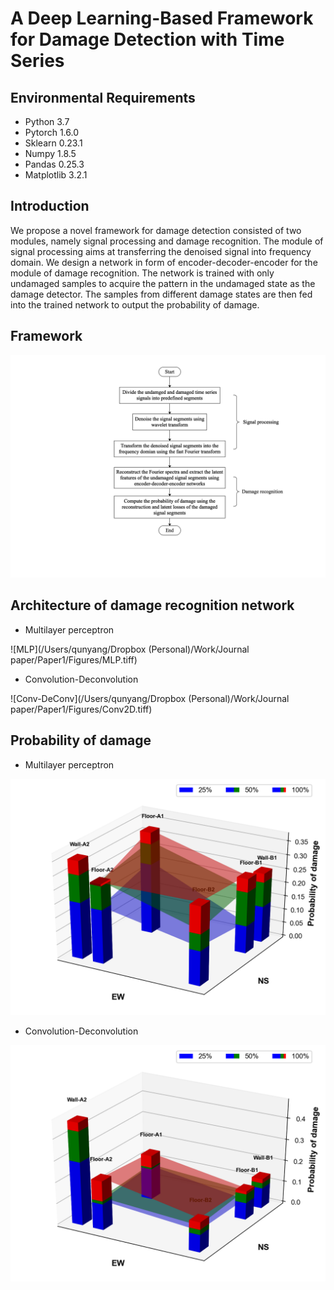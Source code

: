 # A Deep Learning-Based Framework for Damage Detection with Time Series

## Environmental Requirements

- Python 3.7
- Pytorch 1.6.0
- Sklearn 0.23.1
- Numpy 1.8.5
- Pandas 0.25.3
- Matplotlib 3.2.1

## Introduction

We propose a novel framework for damage detection consisted of two modules, namely signal processing and damage recognition. The module of signal processing aims at transferring the denoised signal into frequency domain. We design a network in form of encoder-decoder-encoder for the module of damage recognition. The network is trained with only undamaged samples to acquire the pattern in the undamaged state as the damage detector. The samples from different damage states are then fed into the trained network to output the probability of damage.

## Framework

![framework](https://github.com/qryang/Damage-detection/blob/main/figures/Framework.tiff)

## Architecture of damage recognition network

- Multilayer perceptron

![MLP](/Users/qunyang/Dropbox (Personal)/Work/Journal paper/Paper1/Figures/MLP.tiff)

- Convolution-Deconvolution

![Conv-DeConv](/Users/qunyang/Dropbox (Personal)/Work/Journal paper/Paper1/Figures/Conv2D.tiff)

## Probability of damage

- Multilayer perceptron

![MLP](https://github.com/qryang/Damage-detection/blob/main/figures/PoD_MLP.png)

- Convolution-Deconvolution

![Conv-DeConv](https://github.com/qryang/Damage-detection/blob/main/figures/PoD_Conv2D.png)

